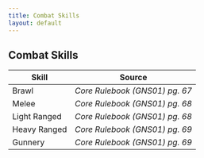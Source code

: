 ```yaml
---
title: Combat Skills
layout: default
---
```

## Combat Skills

| Skill | Source |
| --- | --- |
| Brawl | *Core Rulebook (GNS01) pg. 67* |
| Melee | *Core Rulebook (GNS01) pg. 68* |
| Light Ranged | *Core Rulebook (GNS01) pg. 68* |
| Heavy Ranged | *Core Rulebook (GNS01) pg. 69* |
| Gunnery | *Core Rulebook (GNS01) pg. 69* |

